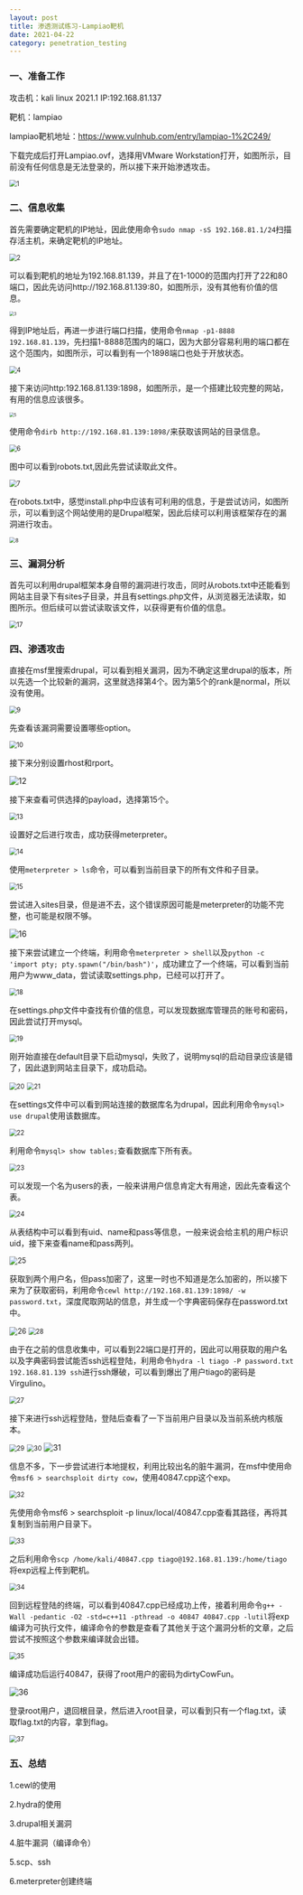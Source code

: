 ```yaml
---
layout: post
title: 渗透测试练习-Lampiao靶机
date: 2021-04-22
category: penetration_testing
---
```


### 一、准备工作

攻击机：kali linux 2021.1 IP:192.168.81.137

靶机：lampiao

lampiao靶机地址：https://www.vulnhub.com/entry/lampiao-1%2C249/

下载完成后打开Lampiao.ovf，选择用VMware Workstation打开，如图所示，目前没有任何信息是无法登录的，所以接下来开始渗透攻击。

<img src="https://github.com/littleO-range/littleO-range.github.io/raw/master/_ptimages/1.png" alt="1" style="zoom: 80%;" />

### 二、信息收集

首先需要确定靶机的IP地址，因此使用命令`sudo nmap -sS 192.168.81.1/24`扫描存活主机，来确定靶机的IP地址。

<img src="https://github.com/littleO-range/littleO-range.github.io/raw/master/_ptimages/2.png" alt="2" style="zoom: 80%;" />

可以看到靶机的地址为192.168.81.139，并且了在1-1000的范围内打开了22和80端口，因此先访问http://192.168.81.139:80，如图所示，没有其他有价值的信息。

<img src="https://github.com/littleO-range/littleO-range.github.io/raw/master/_ptimages/3.png" alt="3" style="zoom: 50%;" />

得到IP地址后，再进一步进行端口扫描，使用命令`nmap -p1-8888 192.168.81.139`，先扫描1-8888范围内的端口，因为大部分容易利用的端口都在这个范围内，如图所示，可以看到有一个1898端口也处于开放状态。

<img src="https://github.com/littleO-range/littleO-range.github.io/raw/master/_ptimages/4.png" alt="4" style="zoom: 80%;" />

接下来访问http:192.168.81.139:1898，如图所示，是一个搭建比较完整的网站，有用的信息应该很多。

<img src="https://github.com/littleO-range/littleO-range.github.io/raw/master/_ptimages/5.png" alt="5" style="zoom: 50%;" />

使用命令`dirb http://192.168.81.139:1898/`来获取该网站的目录信息。

<img src="https://github.com/littleO-range/littleO-range.github.io/raw/master/_ptimages/6.png" alt="6" style="zoom: 80%;" />

图中可以看到robots.txt,因此先尝试读取此文件。

<img src="https://github.com/littleO-range/littleO-range.github.io/raw/master/_ptimages/7.png" alt="7" style="zoom: 80%;" />

在robots.txt中，感觉install.php中应该有可利用的信息，于是尝试访问，如图所示，可以看到这个网站使用的是Drupal框架，因此后续可以利用该框架存在的漏洞进行攻击。

<img src="https://github.com/littleO-range/littleO-range.github.io/raw/master/_ptimages/8.png" alt="8" style="zoom: 65%;" />

### 三、漏洞分析

首先可以利用drupal框架本身自带的漏洞进行攻击，同时从robots.txt中还能看到网站主目录下有sites子目录，并且有settings.php文件，从浏览器无法读取，如图所示。但后续可以尝试读取该文件，以获得更有价值的信息。

<img src="https://github.com/littleO-range/littleO-range.github.io/raw/master/_ptimages/17.png" alt="17" style="zoom: 80%;" />

### 四、渗透攻击

直接在msf里搜索drupal，可以看到相关漏洞，因为不确定这里drupal的版本，所以先选一个比较新的漏洞，这里就选择第4个。因为第5个的rank是normal，所以没有使用。

<img src="https://github.com/littleO-range/littleO-range.github.io/raw/master/_ptimages/9.png" alt="9" style="zoom: 80%;" />

先查看该漏洞需要设置哪些option。

<img src="https://github.com/littleO-range/littleO-range.github.io/raw/master/_ptimages/10.png" alt="10" style="zoom: 80%;" />

接下来分别设置rhost和rport。

<img src="https://github.com/littleO-range/littleO-range.github.io/raw/master/_ptimages/12.png" alt="12" style="zoom: 100%;" />

接下来查看可供选择的payload，选择第15个。

<img src="https://github.com/littleO-range/littleO-range.github.io/raw/master/_ptimages/13.png" alt="13" style="zoom: 80%;" />

设置好之后进行攻击，成功获得meterpreter。

<img src="https://github.com/littleO-range/littleO-range.github.io/raw/master/_ptimages/14.png" alt="14" style="zoom: 80%;" />

使用`meterpreter > ls`命令，可以看到当前目录下的所有文件和子目录。

<img src="https://github.com/littleO-range/littleO-range.github.io/raw/master/_ptimages/15.png" alt="15" style="zoom: 80%;" />

尝试进入sites目录，但是进不去，这个错误原因可能是meterpreter的功能不完整，也可能是权限不够。

<img src="https://github.com/littleO-range/littleO-range.github.io/raw/master/_ptimages/16.png" alt="16" style="zoom: 100%;" />

接下来尝试建立一个终端，利用命令`meterpreter > shell`以及`python -c 'import pty; pty.spawn("/bin/bash")'`，成功建立了一个终端，可以看到当前用户为www_data，尝试读取settings.php，已经可以打开了。

<img src="https://github.com/littleO-range/littleO-range.github.io/raw/master/_ptimages/18.png" alt="18" style="zoom: 80%;" />

在settings.php文件中查找有价值的信息，可以发现数据库管理员的账号和密码，因此尝试打开mysql。

<img src="https://github.com/littleO-range/littleO-range.github.io/raw/master/_ptimages/19.png" alt="19" style="zoom: 80%;" />

刚开始直接在default目录下启动mysql，失败了，说明mysql的启动目录应该是错了，因此退到网站主目录下，成功启动。

<img src="https://github.com/littleO-range/littleO-range.github.io/raw/master/_ptimages/20.png" alt="20" style="zoom: 80%;" />

<img src="https://github.com/littleO-range/littleO-range.github.io/raw/master/_ptimages/21.png" alt="21" style="zoom: 80%;" />

在settings文件中可以看到网站连接的数据库名为drupal，因此利用命令`mysql> use drupal`使用该数据库。

<img src="https://github.com/littleO-range/littleO-range.github.io/raw/master/_ptimages/22.png" alt="22" style="zoom: 80%;" />

利用命令`mysql> show tables;`查看数据库下所有表。

<img src="https://github.com/littleO-range/littleO-range.github.io/raw/master/_ptimages/23.png" alt="23" style="zoom: 80%;" />

可以发现一个名为users的表，一般来讲用户信息肯定大有用途，因此先查看这个表。

<img src="https://github.com/littleO-range/littleO-range.github.io/raw/master/_ptimages/24.png" alt="24" style="zoom: 80%;" />

从表结构中可以看到有uid、name和pass等信息，一般来说会给主机的用户标识uid，接下来查看name和pass两列。

<img src="https://github.com/littleO-range/littleO-range.github.io/raw/master/_ptimages/25.png" alt="25" style="zoom: 90%;" />

获取到两个用户名，但pass加密了，这里一时也不知道是怎么加密的，所以接下来为了获取密码，利用命令`cewl http://192.168.81.139:1898/ -w password.txt`，深度爬取网站的信息，并生成一个字典密码保存在password.txt中。

<img src="https://github.com/littleO-range/littleO-range.github.io/raw/master/_ptimages/26.png" alt="26" style="zoom: 90%;" />

<img src="https://github.com/littleO-range/littleO-range.github.io/raw/master/_ptimages/28.png" alt="28" style="zoom: 80%;" />

由于在之前的信息收集中，可以看到22端口是打开的，因此可以用获取的用户名以及字典密码尝试能否ssh远程登陆，利用命令`hydra -l tiago -P password.txt 192.168.81.139 ssh`进行ssh爆破，可以看到爆出了用户tiago的密码是Virgulino。

<img src="https://github.com/littleO-range/littleO-range.github.io/raw/master/_ptimages/27.png" alt="27" style="zoom: 80%;" />

接下来进行ssh远程登陆，登陆后查看了一下当前用户目录以及当前系统内核版本。

<img src="https://github.com/littleO-range/littleO-range.github.io/raw/master/_ptimages/29.png" alt="29" style="zoom: 80%;" />

<img src="https://github.com/littleO-range/littleO-range.github.io/raw/master/_ptimages/30.png" alt="30" style="zoom: 80%;" />

<img src="https://github.com/littleO-range/littleO-range.github.io/raw/master/_ptimages/31.png" alt="31" style="zoom: 100%;" />

信息不多，下一步尝试进行本地提权，利用比较出名的脏牛漏洞，在msf中使用命令`msf6 > searchsploit dirty cow`，使用40847.cpp这个exp。

<img src="https://github.com/littleO-range/littleO-range.github.io/raw/master/_ptimages/32.png" alt="32" style="zoom: 80%;" />

先使用命令msf6 > searchsploit -p linux/local/40847.cpp查看其路径，再将其复制到当前用户目录下。

<img src="https://github.com/littleO-range/littleO-range.github.io/raw/master/_ptimages/33.png" alt="33" style="zoom: 80%;" />

之后利用命令`scp /home/kali/40847.cpp tiago@192.168.81.139:/home/tiago`将exp远程上传到靶机。

<img src="https://github.com/littleO-range/littleO-range.github.io/raw/master/_ptimages/34.png" alt="34" style="zoom: 80%;" />

回到远程登陆的终端，可以看到40847.cpp已经成功上传，接着利用命令`g++ -Wall -pedantic -O2 -std=c++11 -pthread -o 40847 40847.cpp -lutil`将exp编译为可执行文件，编译命令的参数是查看了其他关于这个漏洞分析的文章，之后尝试不按照这个参数来编译就会出错。

<img src="https://github.com/littleO-range/littleO-range.github.io/raw/master/_ptimages/35.png" alt="35" style="zoom: 80%;" />

编译成功后运行40847，获得了root用户的密码为dirtyCowFun。

<img src="https://github.com/littleO-range/littleO-range.github.io/raw/master/_ptimages/36.png" alt="36" style="zoom: 100%;" />

登录root用户，退回根目录，然后进入root目录，可以看到只有一个flag.txt，读取flag.txt的内容，拿到flag。

<img src="https://github.com/littleO-range/littleO-range.github.io/raw/master/_ptimages/37.png" alt="37" style="zoom: 80%;" />

### 五、总结

1.cewl的使用

2.hydra的使用

3.drupal相关漏洞

4.脏牛漏洞（编译命令）

5.scp、ssh

6.meterpreter创建终端



